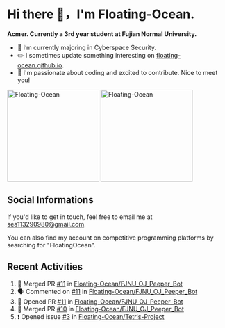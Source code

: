 # Hi there 👋，I'm Floating-Ocean.

**Acmer. Currently a 3rd year student at Fujian Normal University.**

- 🔭 I’m currently majoring in Cyberspace Security.
- ✏️ I sometimes update something interesting on [floating-ocean.github.io](https://floating-ocean.github.io/).
- 👯 I'm passionate about coding and excited to contribute. Nice to meet you!

<p><img align="left" height="212" src="https://readme-stats-eta-flame.vercel.app/api/top-langs?username=Floating-Ocean&show_icons=true&locale=en&layout=donut&&hide=html&border_radius=16" alt="Floating-Ocean" /></p>

<p><img align="center" height="212" src="https://readme-stats-eta-flame.vercel.app/api?username=Floating-Ocean&show_icons=true&locale=en&exclude_repo=Floating-Ocean.github.io&border_radius=16&rank_icon=github&show=reviews" alt="Floating-Ocean" /></p>

## Social Informations

If you'd like to get in touch, feel free to email me at [sea113290980@gmail.com](mailto:sea113290980@gmail.com).

You can also find my account on competitive programming platforms by searching for "FloatingOcean".

## Recent Activities
<!--START_SECTION:activity-->
1. 🎉 Merged PR [#11](https://github.com/Floating-Ocean/FJNU_OJ_Peeper_Bot/pull/11) in [Floating-Ocean/FJNU_OJ_Peeper_Bot](https://github.com/Floating-Ocean/FJNU_OJ_Peeper_Bot)
2. 🗣 Commented on [#11](https://github.com/Floating-Ocean/FJNU_OJ_Peeper_Bot/pull/11#issuecomment-2737144185) in [Floating-Ocean/FJNU_OJ_Peeper_Bot](https://github.com/Floating-Ocean/FJNU_OJ_Peeper_Bot)
3. 💪 Opened PR [#11](https://github.com/Floating-Ocean/FJNU_OJ_Peeper_Bot/pull/11) in [Floating-Ocean/FJNU_OJ_Peeper_Bot](https://github.com/Floating-Ocean/FJNU_OJ_Peeper_Bot)
4. 🎉 Merged PR [#10](https://github.com/Floating-Ocean/FJNU_OJ_Peeper_Bot/pull/10) in [Floating-Ocean/FJNU_OJ_Peeper_Bot](https://github.com/Floating-Ocean/FJNU_OJ_Peeper_Bot)
5. ❗ Opened issue [#3](https://github.com/Floating-Ocean/Tetris-Project/issues/3) in [Floating-Ocean/Tetris-Project](https://github.com/Floating-Ocean/Tetris-Project)
<!--END_SECTION:activity-->


